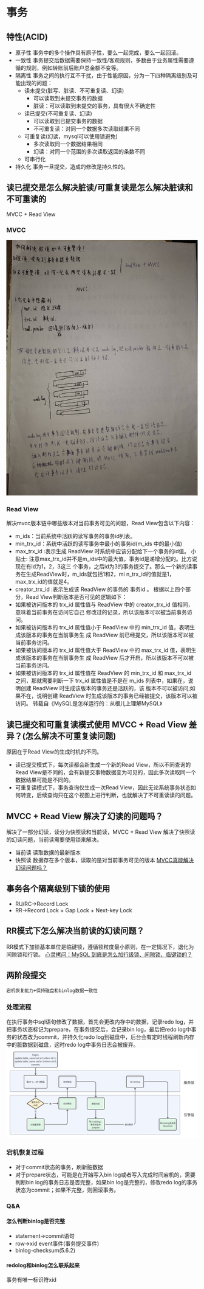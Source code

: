 # 事务

## 特性(ACID)

* 原子性
事务中的多个操作具有原子性，要么一起完成，要么一起回滚。
* 一致性
事务提交后数据需要保持一致性/客观规则，多数由于业务属性需要遵循的规则，例如转账前后账户总金额不变等。
* 隔离性
事务之间的执行互不干扰，由于性能原因，分为一下四种隔离级别及可能出现的问题：
  * 读未提交(脏写、脏读、不可重复读、幻读)
    * 可以读取到未提交事务的数据
    * 脏读：可以读取到未提交的事务，具有很大不确定性
  * 读已提交(不可重复读、幻读)
    * 可以读取到已提交事务的数据
    * 不可重复读：对同一个数据多次读取结果不同
  * 可重复读(幻读，mysql可以使用锁避免)
    * 多次读取同一个数据结果相同
    * 幻读：对同一个范围的多次读取返回的条数不同
  * 可串行化
* 持久化
事务一旦提交，造成的修改是持久性的。

## 读已提交是怎么解决脏读/可重复读是怎么解决脏读和不可重读的

MVCC + Read View

### MVCC

<img src=".\image\67.jpg" alt="67" />

### Read View

解决mvcc版本链中哪些版本对当前事务可见的问题，Read View包含以下内容：

* m_ids：当前系统中活跃的读写事务的事务id列表。
* min_trx_id：系统中活跃的读写事务中最小的事务id(m_ids 中的最小值)
* max_trx_id :表示生成 ReadView 时系统中应该分配给下一个事务的id值。
      小贴士:
      注意max_trx_id并不是m_ids中的最大值，事务id是递增分配的。比方说现在有id为1，2，3这三 个事务，之后id为3的事务提交了。那么一个新的读事务在生成ReadView时，m_ids就包括1和2，mi n_trx_id的值就是1，max_trx_id的值就是4。
* creator_trx_id :表示生成该 ReadView 的事务的 事务id 。
根据以上四个部分，Read View判断版本是否可见的逻辑如下：
* 如果被访问版本的 trx_id 属性值与 ReadView 中的 creator_trx_id 值相同，意味着当前事务在访问它自己 修改过的记录，所以该版本可以被当前事务访问。
* 如果被访问版本的 trx_id 属性值小于 ReadView 中的 min_trx_id 值，表明生成该版本的事务在当前事务生 成 ReadView 前已经提交，所以该版本可以被当前事务访问。
* 如果被访问版本的 trx_id 属性值大于 ReadView 中的 max_trx_id 值，表明生成该版本的事务在当前事务生 成 ReadView 后才开启，所以该版本不可以被当前事务访问。
* 如果被访问版本的 trx_id 属性值在 ReadView 的 min_trx_id 和 max_trx_id 之间，那就需要判断一下 trx_id 属性值是不是在 m_ids 列表中，如果在，说明创建 ReadView 时生成该版本的事务还是活跃的，该 版本不可以被访问;如果不在，说明创建 ReadView 时生成该版本的事务已经被提交，该版本可以被访问。
转载自《MySQL是怎样运行的：从根儿上理解MySQL》

## 读已提交和可重复读模式使用 MVCC + Read View 差异？(怎么解决不可重复读问题)

原因在于Read View的生成时机的不同。

* 读已提交模式下，每次读都会新生成一个新的Read View，所以不同查询的Read View是不同的，会有新提交事物数据变为可见的，因此多次读取同一个数据结果可能是不同的。
* 可重复读模式下，事务查询仅生成一次Read View，因此无论系统事务状态如何转变，后续查询只在这个视图上进行判断，也就解决了不可重读读的问题。

## MVCC + Read View 解决了幻读的问题吗？

解决了一部分幻读，读分为快照读和当前读，MVCC + Read View 解决了快照读的幻读问题，当前读需要使用锁来解决。

* 当前读
读取数据的最新版本
* 快照读
数据存在多个版本，读取的是对当前事务可见的版本
[MVCC真能解决幻读问题吗？](https://www.oo2ee.com/?p=152)

## 事务各个隔离级别下锁的使用

* RU/RC->Record Lock
* RR->Record Lock + Gap Lock + Next-key Lock

## RR模式下怎么解决当前读的幻读问题？

RR模式下加锁基本单位是临键锁，遵循锁粒度最小原则，在一定情况下，退化为间隙锁和行锁。
[心灵拷问：MySQL 到底是怎么加行级锁、间隙锁、临键锁的？](https://blog.csdn.net/w15558056319/article/details/122861509)

## 两阶段提交

`宕机恢复能力+保持磁盘和binlog数据一致性`

### 处理流程

在执行事务中sql语句修改了数据，首先会更改内存中的数据，记录redo log，并把事务状态标记为prepare，在事务提交后，会记录bin log，最后把redo log中事务的状态改为commit，并持久化redo log到磁盘中，后台会有定时线程刷新内存中的脏数据到磁盘，这时redo log中事务日志会被废弃。
<img src=".\image\73.png" alt="73" />

### 宕机恢复过程

* 对于commit状态的事务，刷新脏数据
* 对于prepare状态，可能是在开始写入bin log或者写入完成时间宕机的，需要判断bin log的事务日志是否完整，如果bin log是完整的，修改redo log的事务状态为commit；如果不完整，则回滚事务。

### Q&A

#### 怎么判断binlog是否完整

* statement->commit语句
* row->xid event事件(事务提交事件)
* binlog-checksum(5.6.2)

#### redolog和binlog怎么联系起来

事务有唯一标识符xid
